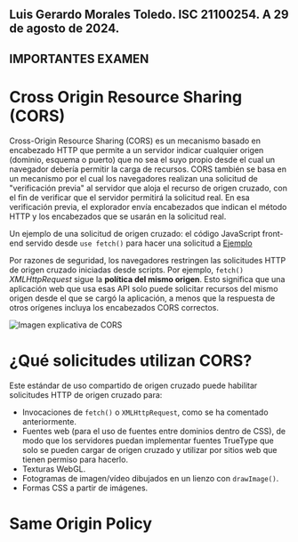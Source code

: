 Luis Gerardo Morales Toledo. ISC 21100254.
A 29 de agosto de 2024.
---
## IMPORTANTES EXAMEN


# Cross Origin Resource Sharing (CORS)

Cross-Origin Resource Sharing (CORS) es un mecanismo basado en encabezado HTTP que permite a un servidor indicar cualquier origen (dominio, esquema o puerto) que no sea el suyo propio desde el cual un navegador debería permitir la carga de recursos. CORS también se basa en un mecanismo por el cual los navegadores realizan una solicitud de "verificación previa" al servidor que aloja el recurso de origen cruzado, con el fin de verificar que el servidor permitirá la solicitud real. En esa verificación previa, el explorador envía encabezados que indican el método HTTP y los encabezados que se usarán en la solicitud real.

Un ejemplo de una solicitud de origen cruzado: el código JavaScript front-end servido desde `use fetch()` para hacer una solicitud a [Ejemplo](https://domain-a.comhttps://domain-b.com/data.json)

Por razones de seguridad, los navegadores restringen las solicitudes HTTP de origen cruzado iniciadas desde scripts. Por ejemplo, `fetch()` *XMLHttpRequest* sigue la **política del mismo origen**. Esto significa que una aplicación web que usa esas API solo puede solicitar recursos del mismo origen desde el que se cargó la aplicación, a menos que la respuesta de otros orígenes incluya los encabezados CORS correctos.

![Imagen explicativa de CORS](https://mdn.github.io/shared-assets/images/diagrams/http/cors/fetching-page-cors.svg)

# ¿Qué solicitudes utilizan CORS?

Este estándar de uso compartido de origen cruzado puede habilitar solicitudes HTTP de origen cruzado para:

- Invocaciones de `fetch()` o `XMLHttpRequest`, como se ha comentado anteriormente.
- Fuentes web (para el uso de fuentes entre dominios dentro de CSS), de modo que los servidores puedan implementar fuentes TrueType que solo se pueden cargar de origen cruzado y utilizar por sitios web que tienen permiso para hacerlo.
- Texturas WebGL.
- Fotogramas de imagen/vídeo dibujados en un lienzo con `drawImage()`.
- Formas CSS a partir de imágenes.

# Same Origin Policy
[](https://developer.mozilla.org/en-US/docs/Web/Security/Same-origin_policy)
